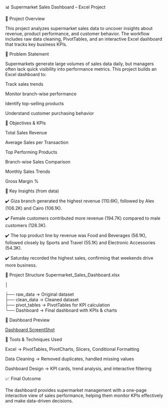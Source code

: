 📊 Supermarket Sales Dashboard – Excel Project

📝 Project Overview

This project analyzes supermarket sales data to uncover insights about revenue, product performance, and customer behavior. The workflow includes raw data cleaning, PivotTables, and an interactive Excel dashboard that tracks key business KPIs.

🎯 Problem Statement

Supermarkets generate large volumes of sales data daily, but managers often lack quick visibility into performance metrics. This project builds an Excel dashboard to:

Track sales trends

Monitor branch-wise performance

Identify top-selling products

Understand customer purchasing behavior

📌 Objectives & KPIs

Total Sales Revenue

Average Sales per Transaction

Top Performing Products

Branch-wise Sales Comparison

Monthly Sales Trends

Gross Margin %

🔑 Key Insights (from data)

✔️ Giza branch generated the highest revenue (110.6K), followed by Alex (106.2K) and Cairo (106.1K).

✔️ Female customers contributed more revenue (194.7K) compared to male customers (128.3K).

✔️ The top product line by revenue was Food and Beverages (56.1K), followed closely by Sports and Travel (55.1K) and Electronic Accessories (54.3K).

✔️ Saturday recorded the highest sales, confirming that weekends drive more business.

📂 Project Structure
Supermarket_Sales_Dashboard.xlsx

│

├── raw_data        → Original dataset  
├── clean_data      → Cleaned dataset  
├── pivot_tables    → PivotTables for KPI calculation  
└── Dashboard       → Final dashboard with KPIs & charts  

📸 Dashboard Preview

[Dashboard ScreentShot](Images/Supermarket_Sales_Dashboard.png)

🚀 Tools & Techniques Used

Excel → PivotTables, PivotCharts, Slicers, Conditional Formatting

Data Cleaning → Removed duplicates, handled missing values

Dashboard Design → KPI cards, trend analysis, and interactive filtering

📈 Final Outcome

The dashboard provides supermarket management with a one-page interactive view of sales performance, helping them monitor KPIs effectively and make data-driven decisions.
